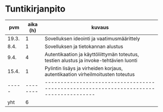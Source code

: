 # Tuntikirjanpito

| pvm   | aika (h) | kuvaus                                                                                 |
| ----- | -------- | -------------------------------------------------------------------------------------- |
| 19.3. | 1        | Sovelluksen ideointi ja vaatimusmäärittely                                             |
| 8.4.  | 1        | Sovelluksen ja tietokannan alustus                                                     |
| 9.4.  | 4        | Autentikaation ja käyttöliittymän toteutus, testien alustus ja invoke-tehtävien luonti |
| 15.4. | 1        | Pylintin lisäys ja virheiden korjaus, autentikaation virheilmoitusten toteutus         |
| ----- | -------- | -------------------------------------------------------------------------------------- |
| yht   | 6        |                                                                                        |
